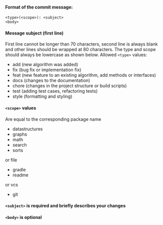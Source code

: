 #### Format of the commit message:

```
<type>(<scope>): <subject>
<body>
```

#### Message subject (first line)

First line cannot be longer than 70 characters, second line is always blank and other lines should be wrapped at 80 characters. The type and scope should always be lowercase as shown below.
Allowed `<type>` values:
* add (new algorithm was added)
* fix (bug fix or implementation fix)
* feat (new feature to an existing algorithm, add methods or interfaces)
* docs (changes to the documentation)
* chore (changes in the project structure or build scripts)
* test (adding test cases, refactoring tests)
* style (formatting and styling)

#### `<scope>` values

Are equal to the corresponding package name

* datastructures
* graphs
* math
* search
* sorts

or file

* gradle
* readme

or vcs

* git

#### `<subject>` is required and briefly describes your changes

#### `<body>` is optional
